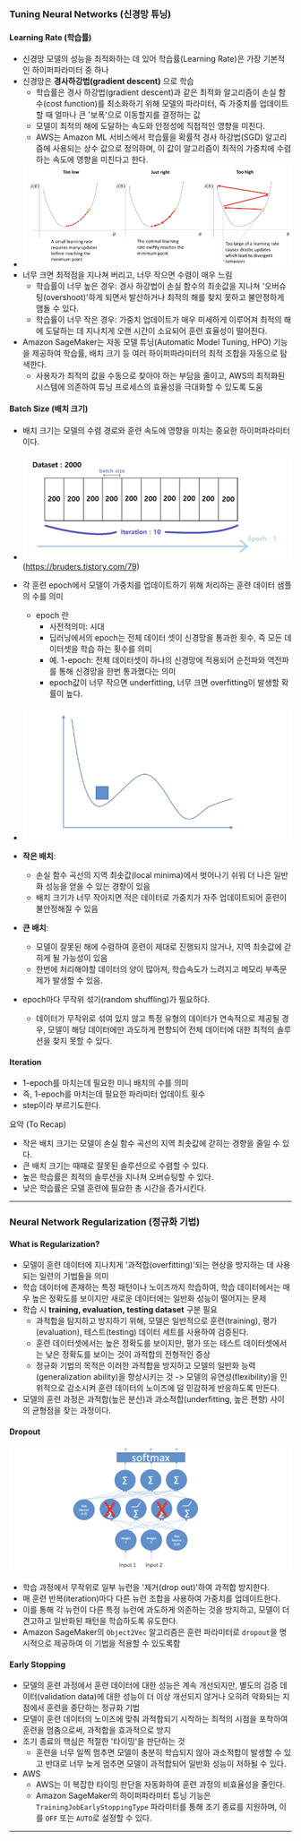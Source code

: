 
### Tuning Neural Networks (신경망 튜닝)

#### Learning Rate (학습률)

- 신경망 모델의 성능을 최적화하는 데 있어 학습률(Learning Rate)은 가장 기본적인 하이퍼파라미터 중 하나
- 신경망은 **경사하강법(gradient descent)** 으로 학습
	- 학습률은 경사 하강법(gradient descent)과 같은 최적화 알고리즘이 손실 함수(cost function)를 최소화하기 위해 모델의 파라미터, 즉 가중치를 업데이트할 때 얼마나 큰 '보폭'으로 이동할지를 결정하는 값
	- 모델이 최적의 해에 도달하는 속도와 안정성에 직접적인 영향을 미친다.
	- AWS는 Amazon ML 서비스에서 학습률을 확률적 경사 하강법(SGD) 알고리즘에 사용되는 상수 값으로 정의하며, 이 값이 알고리즘이 최적의 가중치에 수렴하는 속도에 영향을 미친다고 한다.
- ![](images/Pasted%20image%2020250901010647.png)
- 너무 크면 최적점을 지나쳐 버리고, 너무 작으면 수렴이 매우 느림
	- 학습률이 너무 높은 경우: 경사 하강법이 손실 함수의 최솟값을 지나쳐 '오버슈팅(overshoot)'하게 되면서 발산하거나 최적의 해를 찾지 못하고 불안정하게 맴돌 수 있다.
	- 학습률이 너무 작은 경우: 가중치 업데이트가 매우 미세하게 이루어져 최적의 해에 도달하는 데 지나치게 오랜 시간이 소요되어 훈련 효율성이 떨어진다.
- Amazon SageMaker는 자동 모델 튜닝(Automatic Model Tuning, HPO) 기능을 제공하여 학습률, 배치 크기 등 여러 하이퍼파라미터의 최적 조합을 자동으로 탐색한다. 
	- 사용자가 최적의 값을 수동으로 찾아야 하는 부담을 줄이고, AWS의 최적화된 시스템에 의존하여 튜닝 프로세스의 효율성을 극대화할 수 있도록 도움
    
#### Batch Size (배치 크기)

- 배치 크기는 모델의 수렴 경로와 훈련 속도에 영향을 미치는 중요한 하이퍼파라미터이다.
- ![](images/Pasted%20image%2020250901005645.png) (https://bruders.tistory.com/79)
- 각 훈련 epoch에서 모델이 가중치를 업데이트하기 위해 처리하는 훈련 데이터 샘플의 수를 의미
	- epoch 란
		- 사전적의미: 시대
		- 딥러닝에서의 epoch는 전체 데이터 셋이 신경망을 통과한 횟수, 즉 모든 데이터셋을 학습 하는 횟수를 의미
		- 예. 1-epoch: 전체 데이터셋이 하나의 신경망에 적용되어 순전파와 역전파를 통해 신경망을 한번 통과했다는 의미
		- epoch값이 너무 작으면 underfitting, 너무 크면 overfitting이 발생할 확률이 높다.

- ![400](images/Pasted%20image%2020250901005907.png)
- **작은 배치**: 
	- 손실 함수 곡선의 지역 최솟값(local minima)에서 벗어나기 쉬워 더 나은 일반화 성능을 얻을 수 있는 경향이 있음
	- 배치 크기가 너무 작아지면 적은 데이터로 가중치가 자주 업데이트되어 훈련이 불안정해질 수 있음
- **큰 배치**: 
	- 모델이 잘못된 해에 수렴하여 훈련이 제대로 진행되지 않거나, 지역 최솟값에 갇히게 될 가능성이 있음
	- 한번에 처리해야할 데이터의 양이 많아져, 학습속도가 느려지고 메모리 부족문제가 발생할 수 있음.
- epoch마다 무작위 섞기(random shuffling)가 필요하다.
	- 데이터가 무작위로 섞여 있지 않고 특정 유형의 데이터가 연속적으로 제공될 경우, 모델이 해당 데이터에만 과도하게 편향되어 전체 데이터에 대한 최적의 솔루션을 찾지 못할 수 있다.

#### Iteration
- 1-epoch를 마치는데 필요한 미니 배치의 수를 의미
- 즉, 1-epoch를 마치는데 필요한 파라미터 업데이트 횟수
- step이라 부르기도한다.
    

 요약 (To Recap)

- 작은 배치 크기는 모델이 손실 함수 곡선의 지역 최솟값에 갇히는 경향을 줄일 수 있다.
- 큰 배치 크기는 때때로 잘못된 솔루션으로 수렴할 수 있다.
- 높은 학습률은 최적의 솔루션을 지나쳐 오버슈팅할 수 있다.
- 낮은 학습률은 모델 훈련에 필요한 총 시간을 증가시킨다.

---

### Neural Network Regularization (정규화 기법)

#### What is Regularization?

- 모델이 훈련 데이터에 지나치게 '과적합(overfitting)'되는 현상을 방지하는 데 사용되는 일련의 기법들을 의미
- 학습 데이터에 존재하는 특정 패턴이나 노이즈까지 학습하여, 학습 데이터에서는 매우 높은 정확도를 보이지만 새로운 데이터에는 일반화 성능이 떨어지는 문제
- 학습 시 **training, evaluation, testing dataset** 구분 필요
	- 과적합을 탐지하고 방지하기 위해, 모델은 일반적으로 훈련(training), 평가(evaluation), 테스트(testing) 데이터 세트를 사용하여 검증된다.
	- 훈련 데이터셋에서는 높은 정확도를 보이지만, 평가 또는 테스트 데이터셋에서는 낮은 정확도를 보이는 것이 과적합의 전형적인 증상
	- 정규화 기법의 목적은 이러한 과적합을 방지하고 모델의 일반화 능력(generalization ability)을 향상시키는 것 -> 모델의 유연성(flexibility)을 인위적으로 감소시켜 훈련 데이터의 노이즈에 덜 민감하게 반응하도록 만든다.
- 모델의 훈련 과정은 과적합(높은 분산)과 과소적합(underfitting, 높은 편향) 사이의 균형점을 찾는 과정이다.
    
#### Dropout

![](images/Pasted%20image%2020250901014415.png)

- 학습 과정에서 무작위로 일부 뉴런을 '제거(drop out)'하여 과적합 방지한다.
- 매 훈련 반복(iteration)마다 다른 뉴런 조합을 사용하여 가중치를 업데이트한다.
- 이를 통해 각 뉴런이 다른 특정 뉴런에 과도하게 의존하는 것을 방지하고, 모델이 더 견고하고 일반화된 패턴을 학습하도록 유도한다.
- Amazon SageMaker의 `Object2Vec` 알고리즘은 훈련 파라미터로 `dropout`을 명시적으로 제공하여 이 기법을 적용할 수 있도록함

#### Early Stopping

- 모델의 훈련 과정에서 훈련 데이터에 대한 성능은 계속 개선되지만, 별도의 검증 데이터(validation data)에 대한 성능이 더 이상 개선되지 않거나 오히려 악화되는 지점에서 훈련을 중단하는 정규화 기법
- 모델이 훈련 데이터의 노이즈에 맞춰 과적합되기 시작하는 최적의 시점을 포착하여 훈련을 멈춤으로써, 과적합을 효과적으로 방지
- 조기 종료의 핵심은 적절한 '타이밍'을 판단하는 것
	- 훈련을 너무 일찍 멈추면 모델이 충분히 학습되지 않아 과소적합이 발생할 수 있고 반대로 너무 늦게 멈추면 모델이 과적합되어 일반화 성능이 저하될 수 있다.
- AWS
	- AWS는 이 복잡한 타이밍 판단을 자동화하여 훈련 과정의 비효율성을 줄인다. 
	- Amazon SageMaker의 하이퍼파라미터 튜닝 기능은 `TrainingJobEarlyStoppingType` 파라미터를 통해 조기 종료를 지원하며, 이를 `OFF` 또는 `AUTO`로 설정할 수 있다.

---